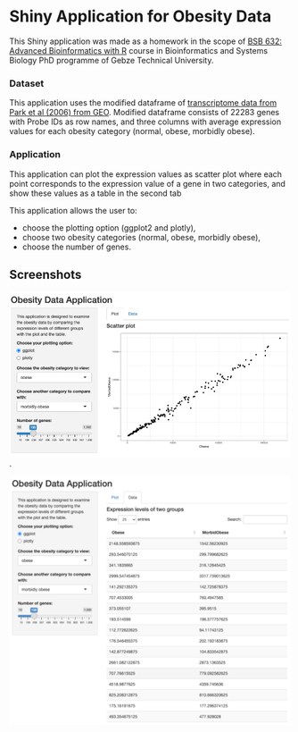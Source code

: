 # Shiny Application for Obesity Data

This Shiny application was made as a homework in the scope of [BSB 632: Advanced Bioinformatics with R](https://abl.gtu.edu.tr/ects/?dil=en&modul=ders_bilgi_formu&bolum=2201&tip=doktora&duzey=ucuncu&dno=BSB%20632) course in Bioinformatics and Systems Biology PhD programme of Gebze Technical University.  

### Dataset
This application uses the modified dataframe of [transcriptome data from Park et al (2006) from GEO](https://www.ncbi.nlm.nih.gov/geo/query/acc.cgi?acc=GSE474). Modified dataframe consists of 22283 genes with Probe IDs as row names, and three columns with average expression values for each obesity category (normal, obese, morbidly obese).  

### Application
This application can plot the expression values as scatter plot where each point corresponds to the expression value of a gene in two categories, and show these values as a table in the second tab

This application allows the user to:
* choose the plotting option (ggplot2 and plotly),
* choose two obesity categories (normal, obese, morbidly obese),
* choose the number of genes.

## Screenshots
<img src="/images/image_plottab.png" width="700"/>. 

<img src="/images/image_datatab.png" width="700"/> 
